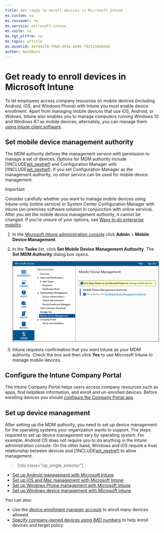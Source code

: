 ```yaml
---
title: Get ready to enroll devices in Microsoft Intune
ms.custom: na
ms.reviewer: na
ms.service: microsoft-intune
ms.suite: na
ms.tgt_pltfrm: na
ms.topic: article
ms.assetid: 44fd4af0-f9b0-493a-b590-7825139d9d40
author: NathBarn
---
```

# Get ready to enroll devices in Microsoft Intune
To let employees access company resources on mobile devices (including Android, iOS, and Windows Phone) with Intune you must enable device enrollment. Apart from managing mobile devices that use iOS, Android, or Widows, Intune also enables you to manage computers running Windows 10 and Windows 8.1 as mobile devices; alternately, you can manage them [using Intune client software](manage-windows-pcs-with-microsoft-intune.md).

## Set mobile device management authority
The MDM authority defines the  management service with permission to manage a set of devices. Options for MDM authority include [!INCLUDE[wit_nextref](../includes/wit_nextref_md.md)] and Configuration Manager with [!INCLUDE[wit_nextref](../includes/wit_nextref_md.md)]. If you set Configuration Manager as the management authority, no other service can be used for mobile device management.

>[!IMPORTANT]
> Consider carefully whether you want to manage mobile devices using Intune-only (online service) or System Center Configuration Manager with Intune (on-premises software solution in conjunction with online service). After you set the mobile device management authority, it cannot be changed. If you're unsure of your options, see [Ways to do enterprise mobility](../Topic/Ways%20to%20do%20enterprise%20mobility.md).



1.  In the [Microsoft Intune administration console](http://manage.microsoft.com) click **Admin** &gt; **Mobile Device Management**.

2.  In the **Tasks** list, click **Set Mobile Device Management Authority**. The **Set MDM Authority** dialog box opens.

    ![](../Media/Intune-MDM-Authority.png)

3.  Intune requests confirmation that you want Intune as your MDM authority. Check the box and then click **Yes** to use Microsoft Intune to manage mobile devices.

## Configure the Intune Company Portal
The Intune Company Portal helps users access company resources such as apps, find helpdesk information, and enroll and un-enrolled devices. Before enrolling devices you should [configure the Company Portal app](set-mobile-device-management-authority-and-configure-microsoft-intune.md).

## Set up device management
After setting up the MDM authority, you need to set up device management for the operating systems your organization wants to support. The steps required to set up device management vary by operating system. For example, Android OS does not require you to do anything in the Intune administration console. On the other hand, Windows and iOS require a trust relationship between devices and [!INCLUDE[wit_nextref](../includes/wit_nextref_md.md)] to allow management.

> [!div class="op_single_selector"]
- [Set up Android management with Microsoft Intune](set-up-android-management-with-microsoft-intune.md)
- [Set up iOS and Mac management with Microsoft Intune](set-up-ios-and-mac-management-with-microsoft-intune.md)
- [Set up Windows Phone management with Microsoft Intune](set-up-windows-phone-management-with-microsoft-intune.md)
- [Set up Windows device management with Microsoft Intune](set-up-windows-device-management-with-microsoft-intune.md)

You can also:
 - Use the [device enrollment manager account](enroll-corporate-owned-devices-with-the-device-enrollment-manager-in-microsoft-intune.md) to enroll many devices allowed
 - [Specify company-owned devices using IMEI numbers](specify-corporate-owned-devices-with-international-mobile-equipment-identity-imei-numbers.md) to help enroll devices and target policy
